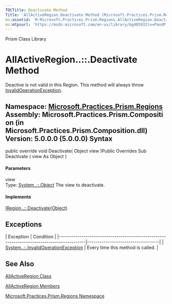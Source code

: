 ```yaml
---
TOCTitle: Deactivate Method
Title: 'AllActiveRegion.Deactivate Method (Microsoft.Practices.Prism.Regions)'
ms:assetid: 'M:Microsoft.Practices.Prism.Regions.AllActiveRegion.Deactivate(System.Object)'
ms:mtpsurl: 'https://msdn.microsoft.com/en-us/library/Gg405932(v=PandP.50)'
---
```


Prism Class Library

AllActiveRegion..::.Deactivate Method
=====================================

Deactive is not valid in this Region. This method will always throw [InvalidOperationException](http://msdn2.microsoft.com/en-us/library/2asft85a).

**Namespace:** [Microsoft.Practices.Prism.Regions](https://msdn.microsoft.com/n:microsoft.practices.prism.regions)
**Assembly:** Microsoft.Practices.Prism.Composition (in Microsoft.Practices.Prism.Composition.dll) Version: 5.0.0.0 (5.0.0.0)
Syntax
------

<span id="syntaxToggle"></span>public override void Deactivate( Object view )Public Overrides Sub Deactivate ( view As Object )
#### Parameters

view  
Type: [System..::.Object](http://msdn2.microsoft.com/en-us/library/e5kfa45b)
The view to deactivate.

#### Implements

[IRegion..::.Deactivate(Object)](https://msdn.microsoft.com/m:microsoft.practices.prism.regions.iregion.deactivate(system.object))

Exceptions
----------

<span id="exceptionsToggle"></span>
| Exception                                                                                 | Condition                         |
|-------------------------------------------------------------------------------------------|-----------------------------------|
| [System..::.InvalidOperationException](http://msdn2.microsoft.com/en-us/library/2asft85a) | Every time this method is called. |

See Also
--------

<span id="seeAlsoToggle"></span>
[AllActiveRegion Class](https://msdn.microsoft.com/t:microsoft.practices.prism.regions.allactiveregion)

[AllActiveRegion Members](https://msdn.microsoft.com/allmembers.t:microsoft.practices.prism.regions.allactiveregion)

[Microsoft.Practices.Prism.Regions Namespace](https://msdn.microsoft.com/n:microsoft.practices.prism.regions)
